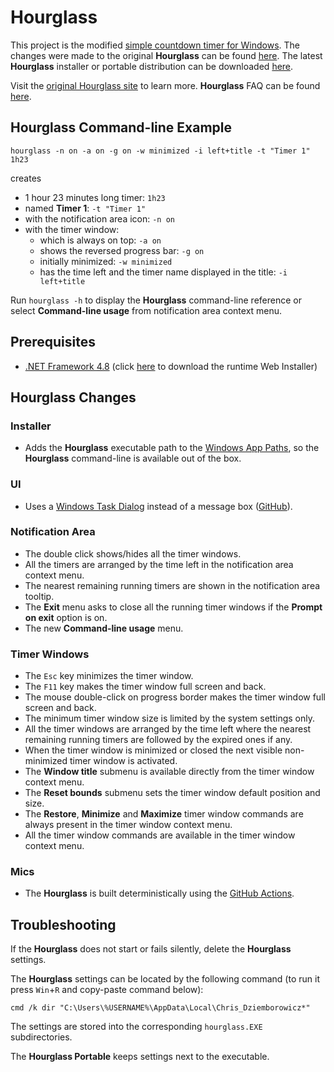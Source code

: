 # Hourglass

This project is the modified [simple countdown timer for Windows](https://github.com/dziemborowicz/hourglass). The changes were made to the original **Hourglass** can be found [here](#hourglass-changes). The latest **Hourglass** installer or portable distribution can be downloaded [here](https://github.com/i2van/hourglass/releases/latest).

Visit the [original Hourglass site](https://chris.dziemborowicz.com/apps/hourglass) to learn more. **Hourglass** FAQ can be found [here](https://chris.dziemborowicz.com/apps/hourglass/#downloads).

## Hourglass Command-line Example

```shell
hourglass -n on -a on -g on -w minimized -i left+title -t "Timer 1" 1h23
```

creates

- 1 hour 23 minutes long timer: `1h23`
- named **Timer 1**: `-t "Timer 1"`
- with the notification area icon: `-n on`
- with the timer window:
  - which is always on top: `-a on`
  - shows the reversed progress bar: `-g on`
  - initially minimized: `-w minimized`
  - has the time left and the timer name displayed in the title: `-i left+title`

Run `hourglass -h` to display the **Hourglass** command-line reference or select **Command-line usage** from notification area context menu.

## Prerequisites

- [.NET Framework 4.8](https://dotnet.microsoft.com/en-us/download/dotnet-framework/net48) (click [here](https://dotnet.microsoft.com/en-us/download/dotnet-framework/thank-you/net48-web-installer) to download the runtime Web Installer)

## Hourglass Changes

### Installer

- Adds the **Hourglass** executable path to the [Windows App Paths](https://learn.microsoft.com/en-us/windows/win32/shell/app-registration#using-the-app-paths-subkey), so the **Hourglass** command-line is available out of the box.

### UI

- Uses a [Windows Task Dialog](https://learn.microsoft.com/en-us/windows/win32/controls/task-dialogs-overview) instead of a message box ([GitHub](https://github.com/kpreisser/TaskDialog)).

### Notification Area

- The double click shows/hides all the timer windows.
- All the timers are arranged by the time left in the notification area context menu.
- The nearest remaining running timers are shown in the notification area tooltip.
- The **Exit** menu asks to close all the running timer windows if the **Prompt on exit** option is on.
- The new **Command-line usage** menu.

### Timer Windows

- The `Esc` key minimizes the timer window.
- The `F11` key makes the timer window full screen and back.
- The mouse double-click on progress border makes the timer window full screen and back.
- The minimum timer window size is limited by the system settings only.
- All the timer windows are arranged by the time left where the nearest remaining running timers are followed by the expired ones if any.
- When the timer window is minimized or closed the next visible non-minimized timer window is activated.
- The **Window title** submenu is available directly from the timer window context menu.
- The **Reset bounds** submenu sets the timer window default position and size.
- The **Restore**, **Minimize** and **Maximize** timer window commands are always present in the timer window context menu.
- All the timer window commands are available in the timer window context menu.

### Mics

- The **Hourglass** is built deterministically using the [GitHub Actions](https://github.com/i2van/hourglass/actions).

## Troubleshooting

If the **Hourglass** does not start or fails silently, delete the **Hourglass** settings.

The **Hourglass** settings can be located by the following command (to run it press `Win`+`R` and copy-paste command below):

```shell
cmd /k dir "C:\Users\%USERNAME%\AppData\Local\Chris_Dziemborowicz*"
```

The settings are stored into the corresponding `hourglass.EXE` subdirectories.

The **Hourglass Portable** keeps settings next to the executable.
